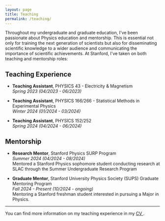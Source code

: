 ```yaml
---
layout: page
title: Teaching
permalink: /teaching/
---
```

<!--
 ***[To be updated]*** 
-->

Throughout my undergraduate and graduate education, I've been passionate about Physics education and mentorship. This is essential not only for training the next generation of scientists but also for disseminating scientific knowledge to a wider audience and communicating the importance of scientific achievements. At Stanford, I've taken on both teaching and mentorship roles:

## Teaching Experience

- **Teaching Assistant**, PHYSICS 43 - Electricity & Magnetism  
  *Spring 2023 (04/2023 - 06/2023)*

- **Teaching Assistant**, PHYSICS 166/266 - Statistical Methods in Experimental Physics  
  *Winter 2024 (01/2024 - 03/2024)*

- **Teaching Assistant**, PHYSICS 152/252  
  *Spring 2024 (04/2024 - 06/2024)*

## Mentorship

- **Research Mentor**, Stanford Physics SURP Program  
  *Summer 2024 (04/2024 - 08/2024)*  
  Mentored a Stanford Physics sophomore student conducting research at SLAC through the Summer Undergraduate Research Program

- **Graduate Mentor**, Stanford University Physics Society (SUPS) Graduate Mentoring Program   
  *Fall 2024 - Present (10/2024 - ongoing)*  
  Mentoring a Stanford freshman student interested in pursuing  a Major in Physics.

---

<div class="cv-link">
    <p>You can find more information on my teaching experience in my <a href="{{ site.cv_pdf }}" target="_blank">CV <i class="fas fa-external-link-alt"></i></a>.</p>
</div>